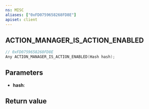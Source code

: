 ```yaml
---
ns: MISC
aliases: ["0xFD0759658268FD8E"]
apiset: client
---
```

## ACTION_MANAGER_IS_ACTION_ENABLED

```c
// 0xFD0759658268FD8E
Any ACTION_MANAGER_IS_ACTION_ENABLED(Hash hash);
```


## Parameters
* **hash**:

## Return value

